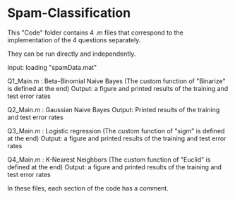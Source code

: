 # Spam-Classification

This "Code" folder contains 4 .m files that correspond to the implementation of the 4 questions separately.

They can be run directly and independently. 

Input: loading "spamData.mat"

Q1_Main.m :
	Beta-Binomial Naive Bayes
	(The custom function of "Binarize" is defined at the end)
	Output: a figure and printed results of the training and test error rates

Q2_Main.m :
	Gaussian Naive Bayes
	Output: Printed results of the training and test error rates

Q3_Main.m :
	Logistic regression
	(The custom function of "sigm" is defined at the end)
	Output: a figure and printed results of the training and test error rates

Q4_Main.m :
	K-Nearest Neighbors
	(The custom function of "Euclid" is defined at the end)
	Output: a figure and printed results of the training and test error rates

In these files, each section of the code has a comment.
